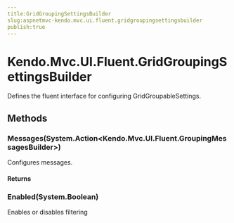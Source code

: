 ```yaml
---
title:GridGroupingSettingsBuilder
slug:aspnetmvc-kendo.mvc.ui.fluent.gridgroupingsettingsbuilder
publish:true
---
```


# Kendo.Mvc.UI.Fluent.GridGroupingSettingsBuilder
Defines the fluent interface for configuring GridGroupableSettings.



## Methods

### Messages(System.Action\<Kendo.Mvc.UI.Fluent.GroupingMessagesBuilder>)
Configures messages.




#### Returns



### Enabled(System.Boolean)
Enables or disables filtering






